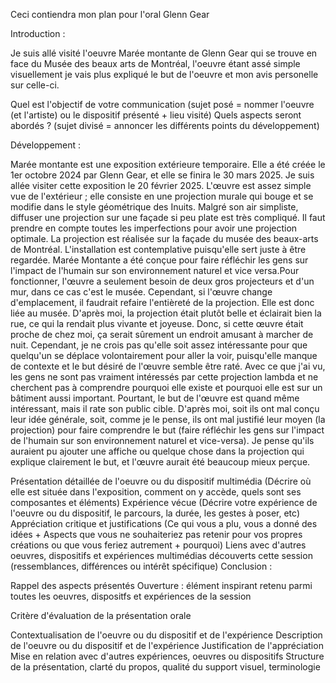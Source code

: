 Ceci contiendra mon plan pour l'oral Glenn Gear

Introduction :

Je suis allé visité l'oeuvre Marée montante de Glenn Gear qui se trouve en face du Musée des beaux arts de Montréal, l'oeuvre étant assé simple visuellement je vais plus expliqué le but de l'oeuvre et mon avis personelle sur celle-ci.

 Quel est l'objectif de votre communication (sujet posé = nommer l'oeuvre (et l'artiste) ou le dispositif présenté + lieu visité)
 Quels aspects seront abordés ? (sujet divisé = annoncer les différents points du développement)
 
Développement :

Marée montante est une exposition extérieure temporaire. Elle a été créée le 1er octobre 2024 par Glenn Gear, et elle se finira le 30 mars 2025. Je suis allée visiter cette exposition le 20 février 2025. L'œuvre est assez simple vue de l'extérieur ; elle consiste en une projection murale qui bouge et se modifie dans le style géométrique des Inuits. Malgré son air simpliste, diffuser une projection sur une façade si peu plate est très compliqué. Il faut prendre en compte toutes les imperfections pour avoir une projection optimale. La projection est réalisée sur la façade du musée des beaux-arts de Montréal. L'installation est contemplative puisqu'elle sert juste à être regardée. Marée Montante a été conçue pour faire réfléchir les gens sur l'impact de l'humain sur son environnement naturel et vice versa.Pour fonctionner, l'œuvre a seulement besoin de deux gros projecteurs et d'un mur, dans ce cas c'est le musée. Cependant, si l'œuvre change d'emplacement, il faudrait refaire l'entièreté de la projection. Elle est donc liée au musée. D'après moi, la projection était plutôt belle et éclairait bien la rue, ce qui la rendait plus vivante et joyeuse. Donc, si cette œuvre était proche de chez moi, ça serait sûrement un endroit amusant à marcher de nuit. Cependant, je ne crois pas qu'elle soit assez intéressante pour que quelqu'un se déplace volontairement pour aller la voir, puisqu'elle manque de contexte et le but désiré de l'œuvre semble être raté. Avec ce que j'ai vu, les gens ne sont pas vraiment intéressés par cette projection lambda et ne cherchent pas à comprendre pourquoi elle existe et pourquoi elle est sur un bâtiment aussi important. Pourtant, le but de l'œuvre est quand même intéressant, mais il rate son public cible. D'après moi, soit ils ont mal conçu leur idée générale, soit, comme je le pense, ils ont mal justifié leur moyen (la projection) pour faire comprendre le but (faire réfléchir les gens sur l'impact de l'humain sur son environnement naturel et vice-versa). Je pense qu'ils auraient pu ajouter une affiche ou quelque chose dans la projection qui explique clairement le but, et l'œuvre aurait été beaucoup mieux perçue.


 Présentation détaillée de l'oeuvre ou du dispositif multimédia (Décrire où elle est située dans l'exposition, comment on y accède, quels sont ses composantes et éléments)
 Expérience vécue (Décrire votre expérience de l'oeuvre ou du dispositif, le parcours, la durée, les gestes à poser, etc)
 Appréciation critique et justifications (Ce qui vous a plu, vous a donné des idées + Aspects que vous ne souhaiteriez pas retenir pour vos propres créations ou que vous feriez autrement + pourquoi)
 Liens avec d'autres oeuvres, dispositifs et expériences multimédias découverts cette session (ressemblances, différences ou intérêt spécifique)
Conclusion :

 Rappel des aspects présentés
 Ouverture : élément inspirant retenu parmi toutes les oeuvres, dispositfs et expériences de la session


 Critère d'évaluation de la présentation orale

Contextualisation de l'oeuvre ou du dispositif et de l'expérience
Description de l'oeuvre ou du dispositif et de l'expérience
Justification de l'appréciation
Mise en relation avec d'autres expériences, oeuvres ou dispositifs
Structure de la présentation, clarté du propos, qualité du support visuel, terminologie
